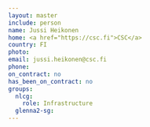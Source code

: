 ```yaml
---
layout: master
include: person
name: Jussi Heikonen
home: <a href="https://csc.fi">CSC</a>
country: FI
photo:
email: jussi.heikonen@csc.fi
phone:
on_contract: no
has_been_on_contract: no
groups:
  nlcg:
    role: Infrastructure
  glenna2-sg:
---
```


